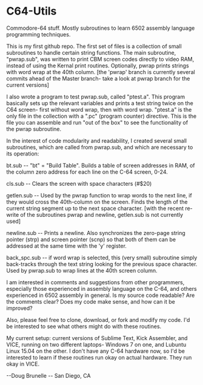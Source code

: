 # C64-Utils
Commodore-64 stuff.  Mostly subroutines to learn 6502 assembly language programming techniques.

This is my first github repo. The first set of files is a collection of small subroutines to handle certain string functions. The main subroutine, "pwrap.sub", was written to print CBM screen codes directly to video RAM, instead of using the Kernal print routines. Optionally, pwrap prints strings with word wrap at the 40th column. [the 'pwrap' branch is currently several commits ahead of the Master branch- take a look at pwrap branch for the current versions]

I also wrote a program to test pwrap.sub, called "ptest.a".  This program basically sets up the relevant variables and prints a test string twice on the C64 screen- first without word wrap, then with word wrap. "ptest.a" is the only file in the collection with a ".pc" (program counter) directive. This is the file you can assemble and run "out of the box" to see the functionality of the pwrap subroutine.  

In the interest of code modularity and readability, I created several small subroutines, which are called from pwrap.sub, and which are necessary to its operation:

bt.sub -- "bt" = "Build Table". Builds a table of screen addresses in RAM, of the column zero address for each line on the C-64 screen, 0-24.

cls.sub -- Clears the screen with space characters (#$20)

getlen.sub -- Used by the pwrap function to wrap words to the next line, if they would cross the 40th-column on the screen. Finds the length of the current string segment up to the next space character. [with the recent re-write of the subroutines pwrap and newline, getlen.sub is not currently used] 

newline.sub -- Prints a newline. Also synchronizes the zero-page string pointer (strp) and screen pointer (scnp) so that both of them can be addressed at the same time with the 'y' register.

back_spc.sub -- if word wrap is selected, this (very small) subroutine simply back-tracks through the text string looking for the previous space character. Used by pwrap.sub to wrap lines at the 40th screen column. 

I am interested in comments and suggestions from other programmers, especially those experienced in assembly language on the C-64, and others experienced in 6502 assembly in general. Is my source code readable?  Are the comments clear? Does my code make sense, and how can it be improved?  

Also, please feel free to clone, download, or fork and modify my code.  I'd be interested to see what others might do with these routines. 

My current setup:  current versions of Sublime Text, Kick Assembler, and VICE, running on two different laptops- Windows 7 on one, and Lubuntu Linux 15.04 on the other. I don't have any C-64 hardware now, so I'd be interested to learn if these routines run okay on actual hardware.  They run okay in VICE.  

--Doug Brunelle -- 
San Diego, CA
